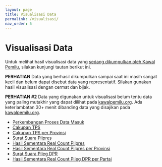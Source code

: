 ```yaml
---
layout: page
title: Visualisasi Data
permalink: /visualisasi/
nav_order: 5
---
```


Visualisasi Data
================

Untuk melihat hasil visualisasi data yang
[sedang dikumpulkan oleh Kawal Pemilu](https://kawalpemilu.org),
silakan kunjungi tautan berikut ini.

**PERHATIAN** Data yang berhasil dikumpulkan sampai saat ini masih sangat kecil
dan belum dapat disebut data yang representatif. Silakan gunakan hasil
visualisasi dengan cermat dan bijak.

**PERHATIAN #2** Data yang digunakan untuk visualisasi belum tentu data yang
paling mutakhir yang dapat dilihat pada [kawalpemilu.org](https://kawalpemilu.org).
Ada keterlambatan 30+ menit dibanding data yang disajikan pada
[kawalpemilu.org](https://kawalpemilu.org).

* [Perkembangan Proses Data Masuk](https://wibisono.github.io/kpviz/cakupan/?utm_source=wwwkp)
* [Cakupan TPS](http://tenrio.la/cakupantps?utm_source=wwwkp)
* [Cakupan TPS per Provinsi](http://tenrio.la/cakupantpsdetil?utm_source=wwwkp)
* [Surat Suara Pilpres](http://tenrio.la/suratsuarapilpres?utm_source=wwwkp)
* [Hasil Sementara Real Count Pilpres](http://tenrio.la/pilpres?utm_source=wwwkp)
* [Hasil Sementara Real Count Pilpres per Provinsi](http://tenrio.la/pilpresdetil?utm_source=wwwkp)
* [Surat Suara Pileg DPR](http://tenrio.la/suratsuarapilegdpr?utm_source=wwwkp)
* [Hasil Sementara Real Count Pileg DPR per Partai](http://tenrio.la/pilegdpr?utm_source=wwwkp)

